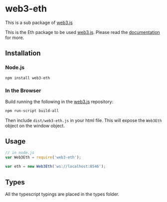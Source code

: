 # web3-eth

This is a sub package of [web3.js][repo]

This is the Eth package to be used [web3.js][repo].
Please read the [documentation][docs] for more.

## Installation

### Node.js

```bash
npm install web3-eth
```

### In the Browser

Build running the following in the [web3.js][repo] repository:

```bash
npm run-script build-all
```

Then include `dist/web3-eth.js` in your html file.
This will expose the `Web3Eth` object on the window object.

## Usage

```js
// in node.js
var Web3Eth = require('web3-eth');

var eth = new Web3Eth('ws://localhost:8546');
```

## Types

All the typescript typings are placed in the types folder.

[docs]: http://web3js.readthedocs.io/en/1.0/
[repo]: https://github.com/ethereum/web3.js
